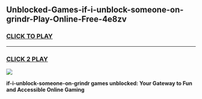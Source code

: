 
## Unblocked-Games-if-i-unblock-someone-on-grindr-Play-Online-Free-4e8zv
<h3>
<a href="https://premium76.site?title=if-i-unblock-someone-on-grindr&ref=26A">CLICK TO PLAY</a></h3>
<hr>

<h3>
<a href="https://premium76.site?title=if-i-unblock-someone-on-grindr&ref=26A">CLICK 2 PLAY</a>
  
</h3>

<a href="https://premium76.site?title=if-i-unblock-someone-on-grindr&ref=26A"><img src="https://clearcache.store/games.png"></a>


**if-i-unblock-someone-on-grindr games unblocked: Your Gateway to Fun and Accessible Online Gaming**
